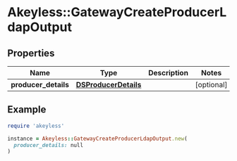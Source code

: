 # Akeyless::GatewayCreateProducerLdapOutput

## Properties

| Name | Type | Description | Notes |
| ---- | ---- | ----------- | ----- |
| **producer_details** | [**DSProducerDetails**](DSProducerDetails.md) |  | [optional] |

## Example

```ruby
require 'akeyless'

instance = Akeyless::GatewayCreateProducerLdapOutput.new(
  producer_details: null
)
```

